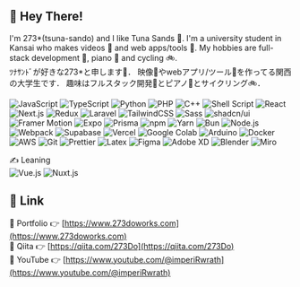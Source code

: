 ## 👋 Hey There!

I'm 273*(tsuna-sando) and I like Tuna Sands 🥪. I'm a university student in Kansai who makes videos 🎥 and web apps/tools 🔮. My hobbies are full-stack development 🚩, piano 🎹 and cycling 🚲.  
ﾂﾅｻﾝﾄﾞが好きな273\*と申します🥪．
映像🎥やwebアプリ/ツール🔮を作ってる関西の大学生です．  趣味はフルスタック開発🚩とピアノ🎹とサイクリング🚲． 

<div>
  <img alt="JavaScript" src="https://img.shields.io/badge/-JavaScript-f7df1c?style=flat-square&logo=javascript&logoColor=black" />
  <img alt="TypeScript" src="https://img.shields.io/badge/-TypeScript-007ACC?style=flat-square&logo=typescript&logoColor=white" />
  <img alt="Python" src="https://img.shields.io/badge/-Python-3776AB.svg?logo=python&logoColor=white&style=popout-square">
  <img alt="PHP" src="https://img.shields.io/badge/-PHP-777BB4.svg?logo=php&logoColor=white&style=popout-square">
  <img alt="C++" src="https://img.shields.io/badge/-C++-00599C.svg?logo=cplusplus&logoColor=white&style=popout-square">
  <img alt="Shell Script" src="https://img.shields.io/badge/-Shell Script-4EAA25.svg?logo=gnubash&logoColor=white&style=popout-square">
<!--</div>
<div>-->
  <img alt="React" src="https://img.shields.io/badge/-React-45b8d8?style=flat-square&logo=react&logoColor=white" />
  <img alt="Next.js" src="https://img.shields.io/badge/-Next.js-000000.svg?logo=next.js&style=popout-square">
  <img alt="Redux" src="https://img.shields.io/badge/-Redux-764ABC?style=flat-square&logo=redux&logoColor=white" />
  <img alt="Laravel" src="https://img.shields.io/badge/-Laravel-FF2D20.svg?logo=laravel&logoColor=white&style=popout-square">
  <img alt="TailwindCSS" src="https://img.shields.io/badge/-Tailwind CSS-06B6D4?style=flat-square&logo=tailwindcss&logoColor=white" />
  <img alt="Sass" src="https://img.shields.io/badge/-Sass-CC6699?style=flat-square&logo=sass&logoColor=white" />
  <img alt="shadcn/ui" src="https://img.shields.io/badge/-shadcn/ui-000000.svg?logo=shadcnui&logoColor=white&style=popout-square">
  <img alt="Framer Motion" src="https://img.shields.io/badge/-Framer Motion-0055FF.svg?logo=framer&logoColor=white&style=popout-square">
  <img alt="Expo" src="https://img.shields.io/badge/-Expo-000020.svg?logo=expo&style=popout-square">
  <img alt="Prisma" src="https://img.shields.io/badge/-Prisma-2D3748.svg?logo=prisma&logoColor=white&style=popout-square">
<!--</div>
<div>-->
  <img alt="npm" src="https://img.shields.io/badge/-npm-CB3837?style=flat-square&logo=npm&logoColor=white" />
  <img alt="Yarn" src="https://img.shields.io/badge/-Yarn-2C8EBB?style=flat-square&logo=yarn&logoColor=white" />
  <img alt="Bun" src="https://img.shields.io/badge/-Bun-000000?style=flat-square&logo=bun&logoColor=white" />
  <img alt="Node.js" src="https://img.shields.io/badge/-Node.js-43853d?style=flat-square&logo=Node.js&logoColor=white" />
  <img alt="Webpack" src="https://img.shields.io/badge/-Webpack-8DD6F9?style=flat-square&logo=webpack&logoColor=black" />
  <img alt="Supabase" src="https://img.shields.io/badge/-Supabase-3FCF8E.svg?logo=supabase&logoColor=white&style=popout-square">
  <img alt="Vercel" src="https://img.shields.io/badge/-Vercel-000000.svg?logo=vercel&logoColor=white&style=popout-square">
  <img alt="Google Colab" src="https://img.shields.io/badge/-Google Colab-F9AB00.svg?logo=googlecolab&logoColor=white&style=popout-square">
  <img alt="Arduino" src="https://img.shields.io/badge/-Arduino-00878F.svg?logo=arduino&logoColor=white&style=popout-square">
  <img alt="Docker" src="https://img.shields.io/badge/-Docker-46a2f1?style=flat-square&logo=docker&logoColor=white" />
  <img alt="AWS" src="https://img.shields.io/badge/-AWS-232F3E?style=flat-square&logo=amazonwebservices&logoColor=white" />
  <img alt="Git" src="https://img.shields.io/badge/-Git-F05032?style=flat-square&logo=git&logoColor=white" />
  <img alt="Prettier" src="https://img.shields.io/badge/-Prettier-F7B93E?style=flat-square&logo=prettier&logoColor=black" />
  <img alt="Latex" src="https://img.shields.io/badge/-Latex-008080?style=flat-square&logo=latex&logoColor=white" />
  <img alt="Figma" src="https://img.shields.io/badge/-Figma-F24E1E?style=flat-square&logo=figma&logoColor=white" />
  <img alt="Adobe XD" src="https://img.shields.io/badge/-Adobe%20XD-FF61F6?style=flat-square&logo=Adobe%20XD&logoColor=white" />
  <img alt="Blender" src="https://img.shields.io/badge/-Blender-E87D0D?style=flat-square&logo=blender&logoColor=white" />
  <img alt="Miro" src="https://img.shields.io/badge/-Miro-050038?style=flat-square&logo=miro&logoColor=white" />
  <img
</div>
  
✍ Leaning  
<img alt="Vue.js" src="https://img.shields.io/badge/-Vue.js-4FC08D?style=flat-square&logo=vuedotjs&logoColor=white" />
<img alt="Nuxt.js" src="https://img.shields.io/badge/-Nuxt.js-00DC82?style=flat-square&logo=nuxtdotjs&logoColor=white" />

## 🔗 Link
📇 Portfolio 👉 [https://www.273doworks.com](https://www.273doworks.com)  
📗 Qiita 👉 [https://qiita.com/273Do](https://qiita.com/273Do)  
🎥 YouTube 👉 [https://www.youtube.com/@imperiRwrath](https://www.youtube.com/@imperiRwrath)


<!--### ﾂﾅｻﾝﾄﾞが好きなので 273\*です🥪．

> 映像🎥やwebツール🔮を作ってる関西の大学生です．  
> 趣味はフルスタック開発🚩とピアノ🎹とサイクリング🚲．-->


<!-- [![My Skills](https://skillicons.dev/icons?i=ts,bun,tailwind,react,nextjs,redux,supabase,prisma,vercel,php,laravel,py,docker,figma,blender)](https://skillicons.dev)-->

<!-- <img  height="140" src="https://github-profile-summary-cards.vercel.app/api/cards/profile-details?username=273Do&theme=github_dark"> -->

<!-- <img  height="140" src="https://github-readme-stats.vercel.app/api/top-langs/?username=273Do&theme=github_dark&card_width=200&langs_count=10&layout=compact&exclude_repo=OnlineForm,CreditChecker,FormulaGenerator,BracketsJudgementTool"> -->

<!--ロゴをクリックすると移動できます．

<a href="https://route8-c22ee15e5fa9.herokuapp.com"><img height="70" src="https://github.com/273Do/273Do/assets/114457271/5496f255-d38b-4a98-b8db-6d7296081e8e"></a>
<a href="https://273do.github.io/OnlineForm/indexLogin.html"><img height="70" src="https://github.com/273Do/273Do/assets/114457271/d323544f-3147-4655-a058-4abf22182969"></a>
<a href="https://github.com/273Do/Thor"><img height="70" src="https://github.com/273Do/273Do/assets/114457271/a500822b-5616-4b66-b2a8-5eefe9b2362d"></a>
<a href="https://credit-checker.273doworks.com/"><img height="70" src="https://github.com/273Do/273Do/assets/114457271/f04e385b-f7bd-41fa-8a42-f7390e01573e"></a>
<a href="https://formula-generator.273doworks.com/"><img height="70" src="https://github.com/273Do/273Do/assets/114457271/d8f915b9-acec-48c6-8b24-e3b848611ba7"></a>
<a href="https://273doworks.com"><img height="70" src="https://github.com/273Do/273Do/assets/114457271/71d0970b-9a86-4346-8519-4a4d17d45659"></a>
<a href="https://ur-dish.vercel.app/"><img height="70" src="https://github.com/273Do/273Do/assets/114457271/005fc00f-a78c-4778-bfa7-c58e811f670e"></a>
<a href="https://github.com/Hack-U-2024-OSAKA-hogehoge/YUBIPASS"><img height="70" src="https://github.com/273Do/273Do/assets/114457271/68d2b612-556d-4daf-b9a0-86fdd84b0937"></a>
<img height="70" src="https://github.com/273Do/273Do/assets/114457271/89b38dc5-45c4-43cf-be6e-a46bef202471">
